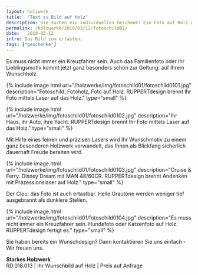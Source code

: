 ```yaml
---
layout: holzwerk
title:  "Text zu Bild auf Holz"
description: Sie suchen ein individuelles Geschenk? Ein Foto auf Holz gebrannt ist etwas besonderes. 
permalink: /holzwerke/2018/03/12/fotoschild01/
date:   2018-03-12
intro: Das Bild zum ertasten.
tags: ["geschenke"]
---
```


Es muss nicht immer ein Kreuzfahrer sein. 
Auch das Familienfoto oder Ihr Lieblingsmotiv kommt jetzt ganz besonders schön zur Geltung: auf Ihrem Wunschholz. 


{% include image.html url="/holzwerke/img/fotoschild01/fotoschild0101.jpg" description="Fotoschild, Fotoholz, Foto auf Holz. RUPPERTdesign brennt Ihr Foto mittels Laser auf das Holz." type="small" %}

{% include image.html url="/holzwerke/img/fotoschild01/fotoschild0102.jpg" description="Ihr Haus, ihr Auto, ihre Yacht.  RUPPERTdesign brennt Ihr Foto mittels Laser auf das Holz." type="small" %}


Mit Hilfe eines feinen und präzisen Lasers wird Ihr Wunschmotiv zu einem ganz besonderen Holzwerk verwandelt, 
das Ihnen als Blickfang sicherlich dauerhaft Freude bereiten wird. 


{% include image.html url="/holzwerke/img/fotoschild01/fotoschild0103.jpg" description="Cruise & Ferry. Disney Dream mit MAN 48/60CR. RUPPERTdesign brennt Andenken mit Präzessionslaser auf Holz." type="small" %}


Der Clou: das Foto ist auch ertastbar. 
Helle Grautöne werden weniger tief ausgebrannt als dunklere Stellen.

{% include image.html url="/holzwerke/img/fotoschild01/fotoschild0104.jpg" description="Es muss nicht immer ein Kreuzfahrer sein. Hundefoto oder Katzenfoto auf Holz. RUPPERTdesign fertigt es." type="small" %}



Sie haben bereits ein Wunschdesign? Dann kontaktieren Sie uns einfach - Wir freuen uns. 


**Starkes Holzwerk**    
RD.018.013  \|  Ihr Wunschbild auf Holz  \|  Preis auf Anfrage
	
